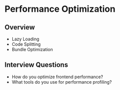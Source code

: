 # Performance Optimization

## Overview
- Lazy Loading
- Code Splitting
- Bundle Optimization

## Interview Questions
- How do you optimize frontend performance?
- What tools do you use for performance profiling?
